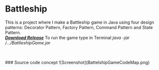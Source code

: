 # Battleship
This is a project where I make a Battleship game in Java using four design patterns: Decorator Pattern, Factory Pattern, Command Pattern and State Pattern.
<br />
***[Download Release](https://github.com/VadimBir/Battleship/releases/tag/v1.0)***
To run the game type in Terminal *java -jar /.../BattleshipGame.jar*

<br />
<br />
### Source code concept 
![Screenshot](BattelshipGameCodeMap.png)
